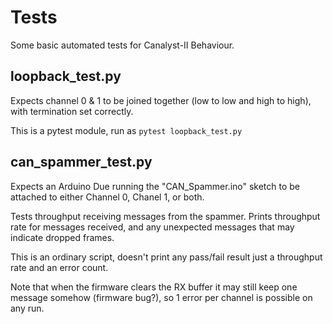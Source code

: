 # Tests

Some basic automated tests for Canalyst-II Behaviour.

## loopback_test.py

Expects channel 0 & 1 to be joined together (low to low and high to high), with termination set correctly.

This is a pytest module, run as `pytest loopback_test.py`

## can_spammer_test.py

Expects an Arduino Due running the "CAN_Spammer.ino" sketch to be attached to either Channel 0, Chanel 1, or both.

Tests throughput receiving messages from the spammer. Prints throughput rate for messages received, and any unexpected messages that may indicate dropped frames.

This is an ordinary script, doesn't print any pass/fail result just a throughput rate and an error count.

Note that when the firmware clears the RX buffer it may still keep one message somehow (firmware bug?), so 1 error per channel is possible on any run.

